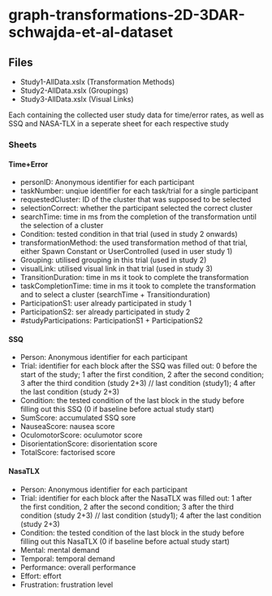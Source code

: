 # graph-transformations-2D-3DAR-schwajda-et-al-dataset

## Files

- Study1-AllData.xslx (Transformation Methods)
- Study2-AllData.xslx (Groupings)
- Study3-AllData.xslx (Visual Links)

Each containing the collected user study data for time/error rates, as well as SSQ and NASA-TLX in a seperate sheet for each respective study

### Sheets
#### Time+Error
- personID: Anonymous identifier for each participant
- taskNumber: unqiue identifier for each task/trial for a single participant
- requestedCluster: ID of the cluster that was supposed to be selected
- selectionCorrect: whether the participant selected the correct cluster
- searchTime: time in ms from the completion of the transformation until the selection of a cluster
- Condition: tested condition in that trial (used in study 2 onwards)
- transformationMethod: the used transformation method of that trial, either Spawn Constant or UserControlled (used in user study 1)
- Grouping: utilised grouping in this trial (used in study 2)
- visualLink: utilised visual link in that trial (used in study 3)
- TransitionDuration: time in ms it took to complete the transformation
- taskCompletionTime: time in ms it took to complete the transformation and to select a cluster (searchTime + Transitionduration)
- ParticipationS1: user already participated in study 1
- ParticipationS2: ser already participated in study 2
- #studyParticipations: ParticipationS1 + ParticipationS2

#### SSQ
- Person: Anonymous identifier for each participant
- Trial: identifier for each block after the SSQ was filled out: 0 before the start of the study; 1 after the first condition, 2 after the second condition; 3 after the third condition (study 2+3) // last condition (study1); 4 after the last condition (study 2+3)
- Condition: the tested condition of the last block in the study before filling out this SSQ (0 if baseline before actual study start)
- SumScore: accumulated SSQ sore
- NauseaScore: nausea score
- OculomotorScore: oculumotor score
- DisorientationScore: disorientation score
- TotalScore: factorised score

#### NasaTLX
- Person: Anonymous identifier for each participant
- Trial: identifier for each block after the NasaTLX was filled out: 1 after the first condition, 2 after the second condition; 3 after the third condition (study 2+3) // last condition (study1); 4 after the last condition (study 2+3)
- Condition: the tested condition of the last block in the study before filling out this NasaTLX (0 if baseline before actual study start)
- Mental: mental demand
- Temporal: temporal demand
- Performance: overall performance
- Effort: effort
- Frustration: frustration level

